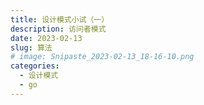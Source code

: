 ```yaml
---
title: 设计模式小试（一）
description: 访问者模式
date: 2023-02-13
slug: 算法
# image: Snipaste_2023-02-13_18-16-10.png
categories:
  - 设计模式
  - go
---
```

